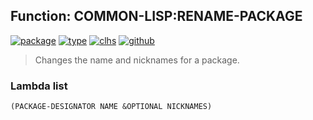 ## Function: COMMON-LISP:RENAME-PACKAGE
[![package](https://img.shields.io/badge/Package-COMMON--LISP-5f9ea0.svg?style=social&colorA=999999)](../) [![type](https://img.shields.io/badge/Type-Function-5f9ea0.svg?style=social&colorA=999999)](../#function) [![clhs](https://img.shields.io/badge/CLHS-RENAME--PACKAGE-5f9ea0.svg?style=social&colorA=999999)](http://www.lispworks.com/documentation/HyperSpec/Body/f_rn_pkg.htm) [![github](https://img.shields.io/badge/GitHub-View_the_source-5f9ea0.svg?style=social&colorA=999999&logo=github)](https://github.com/sbcl/sbcl/blob/master/src/code/target-package.lisp/) 

> Changes the name and nicknames for a package.

### Lambda list
```
(PACKAGE-DESIGNATOR NAME &OPTIONAL NICKNAMES)
```
